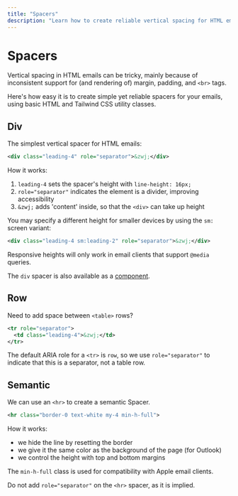 ```yaml
---
title: "Spacers"
description: "Learn how to create reliable vertical spacing for HTML email with Tailwind CSS in Maizzle"
---
```


# Spacers

Vertical spacing in HTML emails can be tricky, mainly because of inconsistent support for (and rendering of) margin, padding, and `<br>` tags.

Here's how easy it is to create simple yet reliable spacers for your emails, using basic HTML and Tailwind CSS utility classes.

## Div

The simplest vertical spacer for HTML emails:

<code-sample title="src/templates/example.html">

  ```xml
  <div class="leading-4" role="separator">&zwj;</div>
  ```

</code-sample>

How it works:

1. `leading-4` sets the spacer's height with `line-height: 16px;`
2. `role="separator"` indicates the element is a divider, improving accessibility
3. `&zwj;` adds 'content' inside, so that the `<div>` can take up height

You may specify a different height for smaller devices by using the `sm:` screen variant:

```xml
<div class="leading-4 sm:leading-2" role="separator">&zwj;</div>
```

<alert>Responsive heights will only work in email clients that support `@media` queries.</alert>

The `div` spacer is also available as a [component](/docs/components/spacer).

## Row

Need to add space between `<table>` rows?

<code-sample title="src/templates/example.html">

  ```xml
  <tr role="separator">
    <td class="leading-4">&zwj;</td>
  </tr>
  ```

</code-sample>

The default ARIA role for a `<tr>` is `row`, so we use `role="separator"` to indicate that this is a separator, not a table row.

## Semantic

We can use an `<hr>` to create a semantic Spacer.

<code-sample title="src/templates/example.html">

```xml
<hr class="border-0 text-white my-4 min-h-full">
```

</code-sample>

How it works:

- we hide the line by resetting the border
- we give it the same color as the background of the page (for Outlook)
- we control the height with top and bottom margins

The `min-h-full` class is used for compatibility with Apple email clients.

<alert type="warning">Do not add `role="separator"` on the `<hr>` spacer, as it is implied.</alert>
